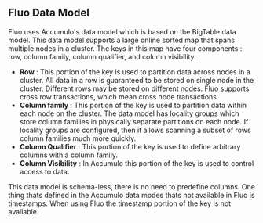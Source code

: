 Fluo Data Model
---------------

Fluo uses Accumulo's data model which is based on the BigTable data model.
This data model supports a large online sorted map that spans multiple nodes in
a cluster.   The keys in this map have four components : row, column family,
column qualifier, and column visibility.

 * **Row** : This portion of the key is used to partition data across nodes in
   a cluster.  All data in a row is guaranteed to be stored on single node in
   the cluster.  Different rows may be stored on different nodes.  Fluo
   supports cross row transactions, which mean cross node transactions.
 * **Column family** :  This portion of the key is used to partition data
   within each node on the cluster.  The data model has locality groups which
   store column families in physically separate partitions on each node.  If
   locality groups are configured, then it allows scanning a subset of rows column
   families much more quickly. 
 * **Column Qualifier** : This portion of the key is used to define arbitrary
   columns with a column family.
 * **Column Visibility** : In Accumulo this portion of the key is used to
   control access to data.

This data model is schema-less, there is no need to predefine columns.  One
thing thats defined in the Accumulo data modes thats not available in Fluo is
timestamps.  When using Fluo the timestamp portion of the key is not available.
